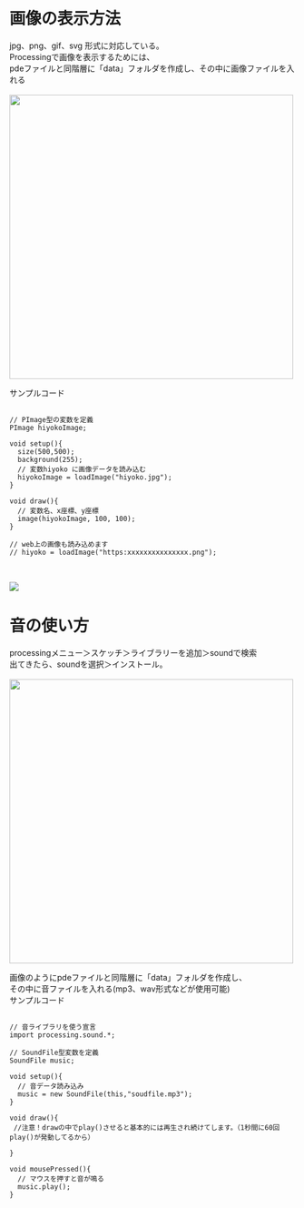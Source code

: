 # 画像の表示方法
jpg、png、gif、svg 形式に対応している。  
Processingで画像を表示するためには、  
pdeファイルと同階層に「data」フォルダを作成し、その中に画像ファイルを入れる  
<br>
<img src="https://github.com/55Kaerukun/Processing/blob/master/images/fd.png" width="500px">
<br>

サンプルコード  

```

// PImage型の変数を定義 
PImage hiyokoImage;

void setup(){
  size(500,500);
  background(255);
  // 変数hiyoko に画像データを読み込む
  hiyokoImage = loadImage("hiyoko.jpg");
}

void draw(){
  // 変数名、x座標、y座標
  image(hiyokoImage, 100, 100);
}

// web上の画像も読み込めます
// hiyoko = loadImage("https:xxxxxxxxxxxxxxx.png");


```
<br>
<img src="https://github.com/55Kaerukun/Processing/blob/master/images/drawImage.png" width="">
<br>


# 音の使い方

processingメニュー＞スケッチ＞ライブラリーを追加＞soundで検索  
出てきたら、soundを選択＞インストール。  
<br>
<img src="https://github.com/55Kaerukun/Processing/blob/master/images/sound.png" width="500px">
<br>

画像のようにpdeファイルと同階層に「data」フォルダを作成し、  
その中に音ファイルを入れる(mp3、wav形式などが使用可能)  
サンプルコード  
```

// 音ライブラリを使う宣言
import processing.sound.*;

// SoundFile型変数を定義
SoundFile music;

void setup(){
  // 音データ読み込み
  music = new SoundFile(this,"soudfile.mp3");
}

void draw(){
 //注意！drawの中でplay()させると基本的には再生され続けてします。（1秒間に60回play()が発動してるから）
  
}

void mousePressed(){
  // マウスを押すと音が鳴る
  music.play();
}


```
